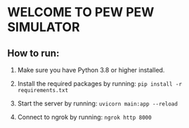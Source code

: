 # WELCOME TO PEW PEW SIMULATOR
## How to run:
1. Make sure you have Python 3.8 or higher installed.
2. Install the required packages by running:
`pip install -r requirements.txt`

3. Start the server by running:
`uvicorn main:app --reload`

4. Connect to ngrok by running:
`ngrok http 8000`